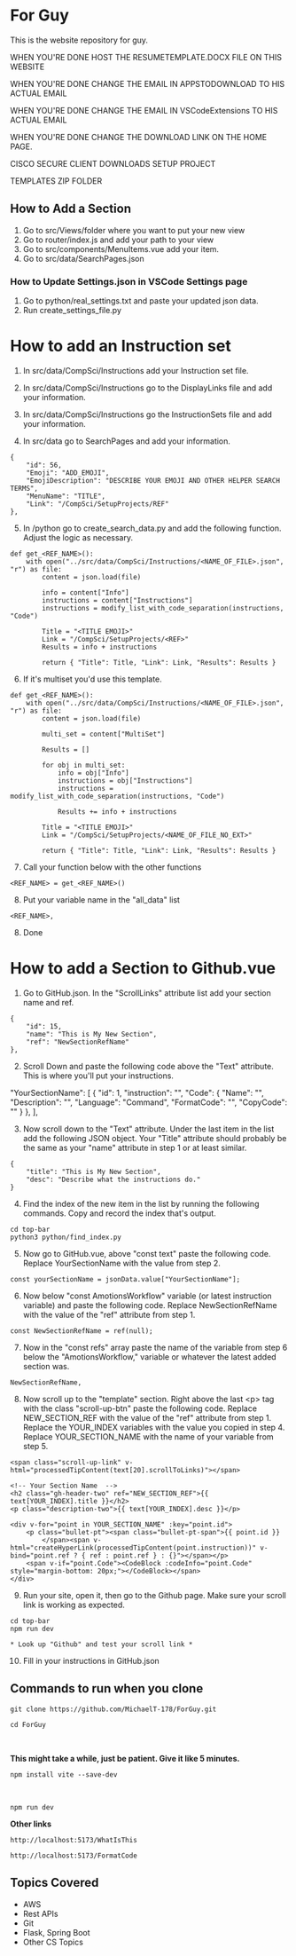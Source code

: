 # For Guy

This is the website repository for guy.

WHEN YOU'RE DONE HOST THE RESUMETEMPLATE.DOCX FILE ON THIS WEBSITE

WHEN YOU'RE DONE CHANGE THE EMAIL IN APPSTODOWNLOAD TO HIS ACTUAL EMAIL

WHEN YOU'RE DONE CHANGE THE EMAIL IN VSCodeExtensions TO HIS ACTUAL EMAIL

WHEN YOU'RE DONE CHANGE THE DOWNLOAD LINK ON THE HOME PAGE.

CISCO SECURE CLIENT DOWNLOADS SETUP PROJECT

TEMPLATES ZIP FOLDER

## How to Add a Section 

1. Go to src/Views/folder where you want to put your new view 
2. Go to router/index.js and add your path to your view 
3. Go to src/components/MenuItems.vue add your item.
4. Go to src/data/SearchPages.json

### How to Update Settings.json in VSCode Settings page

1. Go to python/real_settings.txt and paste your updated json data.
2. Run create_settings_file.py

# How to add an Instruction set

1. In src/data/CompSci/Instructions add your Instruction set file.

2. In src/data/CompSci/Instructions go to the DisplayLinks file and add your information.

3. In src/data/CompSci/Instructions go the InstructionSets file and add your information.

4. In src/data go to SearchPages and add your information.
```
{
    "id": 56,
    "Emoji": "ADD_EMOJI",
    "EmojiDescription": "DESCRIBE YOUR EMOJI AND OTHER HELPER SEARCH TERMS",
    "MenuName": "TITLE",
    "Link": "/CompSci/SetupProjects/REF"
},
```

5. In /python go to create_search_data.py and add the following function. Adjust the logic as necessary.

```
def get_<REF_NAME>():
	with open("../src/data/CompSci/Instructions/<NAME_OF_FILE>.json", "r") as file:
		content = json.load(file)

		info = content["Info"]
		instructions = content["Instructions"]
		instructions = modify_list_with_code_separation(instructions, "Code")

		Title = "<TITLE EMOJI>"
		Link = "/CompSci/SetupProjects/<REF>"
		Results = info + instructions

		return { "Title": Title, "Link": Link, "Results": Results }
```

6. If it's multiset you'd use this template.

```
def get_<REF_NAME>():
    with open("../src/data/CompSci/Instructions/<NAME_OF_FILE>.json", "r") as file:
        content = json.load(file)
		
        multi_set = content["MultiSet"]

        Results = []

        for obj in multi_set:
            info = obj["Info"]
            instructions = obj["Instructions"]
            instructions = modify_list_with_code_separation(instructions, "Code")

            Results += info + instructions

        Title = "<TITLE EMOJI>"
        Link = "/CompSci/SetupProjects/<NAME_OF_FILE_NO_EXT>"
        
        return { "Title": Title, "Link": Link, "Results": Results }
```

7. Call your function below with the other functions

```
<REF_NAME> = get_<REF_NAME>()
```

8. Put your variable name in the "all_data" list 

```
<REF_NAME>,
```

8. Done


# How to add a Section to Github.vue

1. Go to GitHub.json. In the "ScrollLinks" attribute list add your section name and ref.

```
{
    "id": 15,
    "name": "This is My New Section",
    "ref": "NewSectionRefName"
},
```

2. Scroll Down and paste the following code above the "Text" attribute. This is where you'll put your instructions.

"YourSectionName": [
    {
        "id": 1,
        "instruction": "",
        "Code": {
            "Name": "",
            "Description": "",
            "Language": "Command",
            "FormatCode": "",
            "CopyCode": ""
        }
    },
],

3. Now scroll down to the "Text" attribute. Under the last item in the list add the following JSON object. Your "Title" attribute should probably be the same as your "name" attribute in step 1 or at least similar.

```
{
    "title": "This is My New Section",
    "desc": "Describe what the instructions do."
}
```

4. Find the index of the new item in the list by running the following commands. Copy and record the index that's output.

```
cd top-bar
python3 python/find_index.py
```

5. Now go to GitHub.vue, above \"const text\" paste the following code. Replace YourSectionName with the value from step 2.

```
const yourSectionName = jsonData.value["YourSectionName"];
```

6. Now below "const AmotionsWorkflow" variable (or latest instruction variable) and paste the following code. Replace NewSectionRefName with the value of the "ref" attribute from step 1.

```
const NewSectionRefName = ref(null);
```

7. Now in the "const refs" array paste the name of the variable from step 6 below the "AmotionsWorkflow," variable or whatever the latest added section was.

```
NewSectionRefName,
```

8. Now scroll up to the "template" section. Right above the last &lt;p&gt; tag with the class "scroll-up-btn" paste the following code. Replace NEW_SECTION_REF with the value of the "ref" attribute from step 1. Replace the YOUR_INDEX variables with the value you copied in step 4. Replace YOUR_SECTION_NAME with the name of your variable from step 5.

```
<span class="scroll-up-link" v-html="processedTipContent(text[20].scrollToLinks)"></span>

<!-- Your Section Name  -->
<h2 class="gh-header-two" ref="NEW_SECTION_REF">{{ text[YOUR_INDEX].title }}</h2>
<p class="description-two">{{ text[YOUR_INDEX].desc }}</p>

<div v-for="point in YOUR_SECTION_NAME" :key="point.id">
    <p class="bullet-pt"><span class="bullet-pt-span">{{ point.id }}
        </span><span v-html="createHyperLink(processedTipContent(point.instruction))" v-bind="point.ref ? { ref : point.ref } : {}"></span></p>
    <span v-if="point.Code"><CodeBlock :codeInfo="point.Code" style="margin-bottom: 20px;"></CodeBlock></span>
</div>
```

9. Run your site, open it, then go to the Github page. Make sure your scroll link is working as expected.

```
cd top-bar
npm run dev

* Look up "Github" and test your scroll link *
```

10. Fill in your instructions in GitHub.json














## Commands to run when you clone

```
git clone https://github.com/MichaelT-178/ForGuy.git
```

```
cd ForGuy
```
<br>

**This might take a while, just be patient. Give it like 5 minutes.**
```
npm install vite --save-dev
```

<br>

```
npm run dev
```



**Other links**

```
http://localhost:5173/WhatIsThis
```

```
http://localhost:5173/FormatCode
```

## Topics Covered 
 - AWS 
 - Rest APIs 
 - Git
 - Flask, Spring Boot
 - Other CS Topics